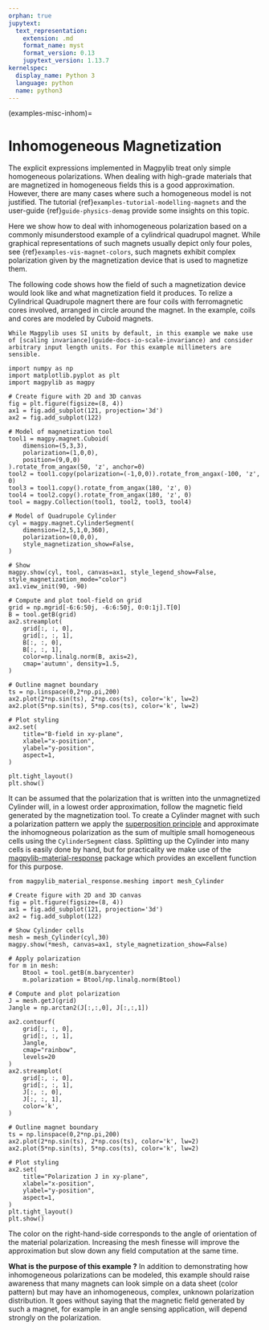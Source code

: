 ```yaml
---
orphan: true
jupytext:
  text_representation:
    extension: .md
    format_name: myst
    format_version: 0.13
    jupytext_version: 1.13.7
kernelspec:
  display_name: Python 3
  language: python
  name: python3
---
```


(examples-misc-inhom)=

# Inhomogeneous Magnetization

The explicit expressions implemented in Magpylib treat only simple homogeneous polarizations. When dealing with high-grade materials that are magnetized in homogeneous fields this is a good approximation. However, there are many cases where such a homogeneous model is not justified. The tutorial {ref}`examples-tutorial-modelling-magnets` and the user-guide {ref}`guide-physics-demag` provide some insights on this topic.

Here we show how to deal with inhomogeneous polarization based on a commonly misunderstood example of a cylindrical quadrupol magnet. While graphical representations of such magnets usually depict only four poles, see {ref}`examples-vis-magnet-colors`, such magnets exhibit complex polarization given by the magnetization device that is used to magnetize them.

The following code shows how the field of such a magnetization device would look like and what magnetization field it produces. To relize a Cylindrical Quadrupole magnert there are four coils with ferromagnetic cores involved, arranged in circle around the magnet. In the example, coils and cores are modeled by Cuboid magnets.

```{note}
While Magpylib uses SI units by default, in this example we make use of [scaling invariance](guide-docs-io-scale-invariance) and consider arbitrary input length units. For this example millimeters are sensible.
```

```{code-cell} ipython
import numpy as np
import matplotlib.pyplot as plt
import magpylib as magpy

# Create figure with 2D and 3D canvas
fig = plt.figure(figsize=(8, 4))
ax1 = fig.add_subplot(121, projection='3d')
ax2 = fig.add_subplot(122)

# Model of magnetization tool
tool1 = magpy.magnet.Cuboid(
    dimension=(5,3,3),
    polarization=(1,0,0),
    position=(9,0,0)
).rotate_from_angax(50, 'z', anchor=0)
tool2 = tool1.copy(polarization=(-1,0,0)).rotate_from_angax(-100, 'z', 0)
tool3 = tool1.copy().rotate_from_angax(180, 'z', 0)
tool4 = tool2.copy().rotate_from_angax(180, 'z', 0)
tool = magpy.Collection(tool1, tool2, tool3, tool4)

# Model of Quadrupole Cylinder
cyl = magpy.magnet.CylinderSegment(
    dimension=(2,5,1,0,360),
    polarization=(0,0,0),
    style_magnetization_show=False,
)

# Show
magpy.show(cyl, tool, canvas=ax1, style_legend_show=False, style_magnetization_mode="color")
ax1.view_init(90, -90)

# Compute and plot tool-field on grid
grid = np.mgrid[-6:6:50j, -6:6:50j, 0:0:1j].T[0]
B = tool.getB(grid)
ax2.streamplot(
    grid[:, :, 0],
    grid[:, :, 1],
    B[:, :, 0],
    B[:, :, 1],
    color=np.linalg.norm(B, axis=2),
    cmap='autumn', density=1.5,
)

# Outline magnet boundary
ts = np.linspace(0,2*np.pi,200)
ax2.plot(2*np.sin(ts), 2*np.cos(ts), color='k', lw=2)
ax2.plot(5*np.sin(ts), 5*np.cos(ts), color='k', lw=2)

# Plot styling
ax2.set(
    title="B-field in xy-plane",
    xlabel="x-position",
    ylabel="y-position",
    aspect=1,
)

plt.tight_layout()
plt.show()
```

It can be assumed that the polarization that is written into the unmagnetized Cylinder will, in a lowest order approximation, follow the magnetic field generated by the magnetization tool. To create a Cylinder magnet with such a polarization pattern we apply the [superposition principle](examples-shapes-superpos) and approximate the inhomogneous polarization as the sum of multiple small homogeneous cells using the `CylinderSegment` class. Splitting up the Cylinder into many cells is easily done by hand, but for practicality we make use of the [magpylib-material-response](https://pypi.org/project/magpylib-material-response/) package which provides an excellent function for this purpose.

```{code-cell} ipython
from magpylib_material_response.meshing import mesh_Cylinder

# Create figure with 2D and 3D canvas
fig = plt.figure(figsize=(8, 4))
ax1 = fig.add_subplot(121, projection='3d')
ax2 = fig.add_subplot(122)

# Show Cylinder cells
mesh = mesh_Cylinder(cyl,30)
magpy.show(*mesh, canvas=ax1, style_magnetization_show=False)

# Apply polarization
for m in mesh:
    Btool = tool.getB(m.barycenter)
    m.polarization = Btool/np.linalg.norm(Btool)

# Compute and plot polarization
J = mesh.getJ(grid)
Jangle = np.arctan2(J[:,:,0], J[:,:,1])

ax2.contourf(
    grid[:, :, 0],
    grid[:, :, 1],
    Jangle,
    cmap="rainbow",
    levels=20
)
ax2.streamplot(
    grid[:, :, 0],
    grid[:, :, 1],
    J[:, :, 0],
    J[:, :, 1],
    color='k',
)

# Outline magnet boundary
ts = np.linspace(0,2*np.pi,200)
ax2.plot(2*np.sin(ts), 2*np.cos(ts), color='k', lw=2)
ax2.plot(5*np.sin(ts), 5*np.cos(ts), color='k', lw=2)

# Plot styling
ax2.set(
    title="Polarization J in xy-plane",
    xlabel="x-position",
    ylabel="y-position",
    aspect=1,
)
plt.tight_layout()
plt.show()
```

The color on the right-hand-side corresponds to the angle of orientation of the material polarization. Increasing the mesh finesse will improve the approximation but slow down any field computation at the same time.

**What is the purpose of this example ?** In addition to demonstrating how inhomogeneous polarizations can be modeled, this example should raise awareness that many magnets can look simple on a data sheet (color pattern) but may have an inhomogeneous, complex, unknown polarization distribution. It goes without saying that the magnetic field generated by such a magnet, for example in an angle sensing application, will depend strongly on the polarization.
